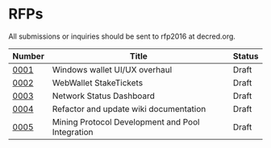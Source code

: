 # RFPs

All submissions or inquiries should be sent to rfp2016 at decred.org.

|Number|Title|Status|
|---|---|---|
|[0001](./rfp-0001/rfp-0001.md)|Windows wallet UI/UX overhaul|Draft|
|[0002](./rfp-0002/rfp-0002.md)|WebWallet StakeTickets|Draft|
|[0003](./rfp-0003/rfp-0003.md)|Network Status Dashboard|Draft|
|[0004](./rfp-0004/rfp-0004.md)|Refactor and update wiki documentation|Draft|
|[0005](./rfp-0005/rfp-0005.md)|Mining Protocol Development and Pool Integration|Draft|
